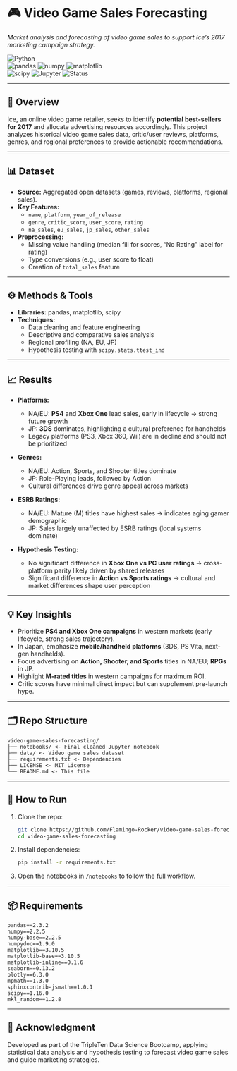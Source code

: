 # 🎮 Video Game Sales Forecasting  
*Market analysis and forecasting of video game sales to support Ice’s 2017 marketing campaign strategy.*  

![Python](https://img.shields.io/badge/Python-3.10-blue?logo=python)  
![pandas](https://img.shields.io/badge/pandas-EDA-green?logo=pandas)
![numpy](https://img.shields.io/badge/numpy-Numerical-blue?logo=numpy) 
![matplotlib](https://img.shields.io/badge/matplotlib-Visualization-orange)  
![scipy](https://img.shields.io/badge/scipy-Stats-lightblue?logo=scipy)
![Jupyter](https://img.shields.io/badge/Jupyter-Notebook-orange?logo=jupyter) 
![Status](https://img.shields.io/badge/Status-Completed-brightgreen)  

---

## 📌 Overview  
Ice, an online video game retailer, seeks to identify **potential best-sellers for 2017** and allocate advertising resources accordingly. This project analyzes historical video game sales data, critic/user reviews, platforms, genres, and regional preferences to provide actionable recommendations.  

---

## 📊 Dataset  
- **Source:** Aggregated open datasets (games, reviews, platforms, regional sales).  
- **Key Features:**  
  - `name`, `platform`, `year_of_release`  
  - `genre`, `critic_score`, `user_score`, `rating`  
  - `na_sales`, `eu_sales`, `jp_sales`, `other_sales`  
- **Preprocessing:**  
  - Missing value handling (median fill for scores, “No Rating” label for rating)  
  - Type conversions (e.g., user score to float)  
  - Creation of `total_sales` feature  

---

## ⚙️ Methods & Tools  
- **Libraries:** pandas, matplotlib, scipy  
- **Techniques:**  
  - Data cleaning and feature engineering  
  - Descriptive and comparative sales analysis  
  - Regional profiling (NA, EU, JP)  
  - Hypothesis testing with `scipy.stats.ttest_ind`  

---

## 📈 Results  
- **Platforms:**  
  - NA/EU: **PS4** and **Xbox One** lead sales, early in lifecycle → strong future growth  
  - JP: **3DS** dominates, highlighting a cultural preference for handhelds  
  - Legacy platforms (PS3, Xbox 360, Wii) are in decline and should not be prioritized  

- **Genres:**  
  - NA/EU: Action, Sports, and Shooter titles dominate  
  - JP: Role-Playing leads, followed by Action  
  - Cultural differences drive genre appeal across markets  

- **ESRB Ratings:**  
  - NA/EU: Mature (M) titles have highest sales → indicates aging gamer demographic  
  - JP: Sales largely unaffected by ESRB ratings (local systems dominate)  

- **Hypothesis Testing:**  
  - No significant difference in **Xbox One vs PC user ratings** → cross-platform parity likely driven by shared releases  
  - Significant difference in **Action vs Sports ratings** → cultural and market differences shape user perception  

---

## 💡 Key Insights  
- Prioritize **PS4 and Xbox One campaigns** in western markets (early lifecycle, strong sales trajectory).  
- In Japan, emphasize **mobile/handheld platforms** (3DS, PS Vita, next-gen handhelds).  
- Focus advertising on **Action, Shooter, and Sports** titles in NA/EU; **RPGs** in JP.  
- Highlight **M-rated titles** in western campaigns for maximum ROI.  
- Critic scores have minimal direct impact but can supplement pre-launch hype.  

---

## 🗂 Repo Structure  
```
video-game-sales-forecasting/
├── notebooks/ <- Final cleaned Jupyter notebook
├── data/ <- Video game sales dataset
├── requirements.txt <- Dependencies
├── LICENSE <- MIT License
└── README.md <- This file
```

---

## 🚀 How to Run  
1. Clone the repo:  
   ```bash
   git clone https://github.com/Flamingo-Rocker/video-game-sales-forecasting.git
   cd video-game-sales-forecasting
2. Install dependencies:
    ```bash
    pip install -r requirements.txt
3. Open the notebooks in `/notebooks` to follow the full workflow.

---

## 📦 Requirements  
```
pandas==2.3.2
numpy==2.2.5
numpy-base==2.2.5            
numpydoc==1.9.0            
matplotlib==3.10.5           
matplotlib-base==3.10.5           
matplotlib-inline==0.1.6
seaborn==0.13.2         
plotly==6.3.0           
mpmath==1.3.0            
sphinxcontrib-jsmath==1.0.1            
scipy==1.16.0           
mkl_random==1.2.8        
```

---

## 🙏 Acknowledgment
Developed as part of the TripleTen Data Science Bootcamp, applying statistical data analysis and hypothesis testing to forecast video game sales and guide marketing strategies.
